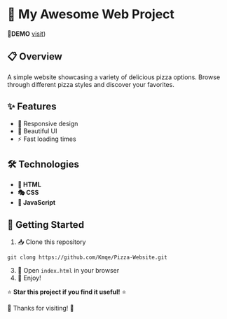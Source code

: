 # 🚀 My Awesome Web Project
🔗**DEMO** [visit](https://amazing-pizza-website.netlify.app/))

## 📋 Overview
A simple website showcasing a variety of delicious pizza options. Browse through different pizza styles and discover your favorites.

## ✨ Features
- 📱 Responsive design
- 🎨 Beautiful UI 
- ⚡ Fast loading times

## 🛠️ Technologies
- **📄 HTML**
- **🎭 CSS**
- **🧩 JavaScript**

## 🏁 Getting Started
1. 📥 Clone this repository
```
git clong https://github.com/Kmqe/Pizza-Website.git
```
3. 📂 Open `index.html` in your browser
4. 🎉 Enjoy!



⭐ **Star this project if you find it useful!** ⭐

🙏 Thanks for visiting! 🙏
